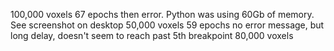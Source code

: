 100,000 voxels 67 epochs then error. Python was using 60Gb of memory. See screenshot on desktop
50,000 voxels 59 epochs no error message, but long delay, doesn't seem to reach past 5th breakpoint
80,000 voxels